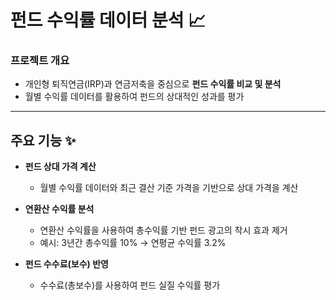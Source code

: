 # 펀드 수익률 데이터 분석 📈

### 프로젝트 개요
- 개인형 퇴직연금(IRP)과 연금저축을 중심으로 **펀드 수익률 비교 및 분석**
- 월별 수익률 데이터를 활용하여 펀드의 상대적인 성과를 평가

---

## 주요 기능 ✨
- **펀드 상대 가격 계산**  
  - 월별 수익률 데이터와 최근 결산 기준 가격을 기반으로 상대 가격을 계산

- **연환산 수익률 분석**  
  - 연환산 수익률을 사용하여 총수익률 기반 펀드 광고의 착시 효과 제거 
  - 예시: 3년간 총수익률 10% → 연평균 수익률 3.2%

- **펀드 수수료(보수) 반영**  
  - 수수료(총보수)를 사용하여 펀드 실질 수익률 평가
